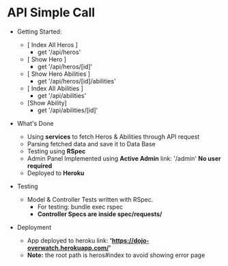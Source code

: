 # API Simple Call
- Getting Started:
    - [ Index All Heros ]
        * get '/api/heros'
    - [ Show Hero ]
        * get '/api/heros/[id]'
    - [ Show Hero Abilities ]
        * get '/api/heros/[id]/abilities'
    - [ Index All Abilities ]
        * get '/api/abilities'
    - [Show Ability]
        * get '/api/abilities/[id]'

- What's Done
    * Using **services** to fetch Heros & Abilities through API request
    * Parsing fetched data and save it to Data Base
    * Testing using **RSpec**
    * Admin Panel Implemented using **Active Admin** link: '/admin' **No user required**
    * Deployed to **Heroku**

- Testing
    - Model & Controller Tests written with RSpec.
        - For testing: bundle exec rspec
        - **Controller Specs are inside spec/requests/**

- Deployment
  - App deployed to heroku link: **'https://dojo-overwatch.herokuapp.com/'**
  - **Note:** the root path is heros#index to avoid showing error page
